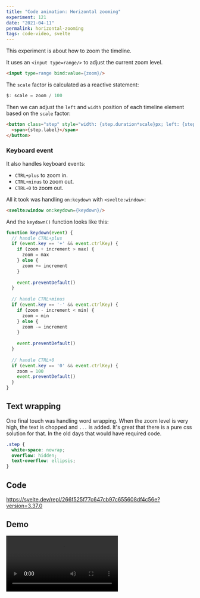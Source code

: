 ```yaml
---
title: "Code animation: Horizontal zooming"
experiment: 121
date: "2021-04-11"
permalink: horizontal-zooming
tags: code-video, svelte
---
```


This experiment is about how to zoom the timeline.

It uses an `<input type=range/>` to adjust the current zoom level.

```html
<input type=range bind:value={zoom}/>
```

The `scale` factor is calculated as a reactive statement:

```javascript
$: scale = zoom / 100
```

Then we can adjust the `left` and `width` position of each timeline element based on the `scale` factor:

```html
<button class="step" style="width: {step.duration*scale}px; left: {step.offset*scale}px">
  <span>{step.label}</span>
</button>
```

### Keyboard event

It also handles keyboard events:

- `CTRL+plus` to zoom in.
- `CTRL+minus` to zoom out.
- `CTRL+0` to zoom out.

All it took was handling `on:keydown` with `<svelte:window>`:

```html
<svelte:window on:keydown={keydown}/>
```

And the `keydown()` function looks like this:

```javascript
function keydown(event) {
  // handle CTRL+plus
  if (event.key == '+' && event.ctrlKey) {
    if (zoom + increment > max) {
      zoom = max
    } else {
      zoom += increment
    }
    
    event.preventDefault()
  }
  
  // handle CTRL+minus
  if (event.key == '-' && event.ctrlKey) {
    if (zoom - increment < min) {
      zoom = min
    } else {
      zoom -= increment
    }
    
    event.preventDefault()
  }
  
  // handle CTRL+0
  if (event.key == '0' && event.ctrlKey) {
    zoom = 100
    event.preventDefault()
  }
}
```

## Text wrapping

One final touch was handling word wrapping. When the zoom level is very high, the text is chopped and `...` is added.
It's great that there is a pure css solution for that. In the old days that would have required code.

```css
.step {
  white-space: nowrap;
  overflow: hidden;
  text-overflow: ellipsis;
}
```

## Code

https://svelte.dev/repl/266f525f77c647cb97c655608df4c56e?version=3.37.0

## Demo

<video controls src="https://res.cloudinary.com/dzwnkx0mk/video/upload/v1618129153/1000experiments.dev/horizontal-zooming_csesuh.mp4"/>

## Notes

- Figure out how to make this work for tick marks as well.
